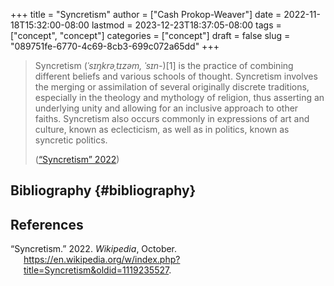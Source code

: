 +++
title = "Syncretism"
author = ["Cash Prokop-Weaver"]
date = 2022-11-18T15:32:00-08:00
lastmod = 2023-12-23T18:37:05-08:00
tags = ["concept", "concept"]
categories = ["concept"]
draft = false
slug = "089751fe-6770-4c69-8cb3-699c072a65dd"
+++

> Syncretism (_ˈsɪŋkrəˌtɪzəm, ˈsɪn-_)[1] is the practice of combining different beliefs and various schools of thought. Syncretism involves the merging or assimilation of several originally discrete traditions, especially in the theology and mythology of religion, thus asserting an underlying unity and allowing for an inclusive approach to other faiths. Syncretism also occurs commonly in expressions of art and culture, known as eclecticism, as well as in politics, known as syncretic politics.
>
> (<a href="#citeproc_bib_item_1">“Syncretism” 2022</a>)


## Bibliography {#bibliography}

## References

<style>.csl-entry{text-indent: -1.5em; margin-left: 1.5em;}</style><div class="csl-bib-body">
  <div class="csl-entry"><a id="citeproc_bib_item_1"></a>“Syncretism.” 2022. <i>Wikipedia</i>, October. <a href="https://en.wikipedia.org/w/index.php?title=Syncretism&oldid=1119235527">https://en.wikipedia.org/w/index.php?title=Syncretism&#38;oldid=1119235527</a>.</div>
</div>
